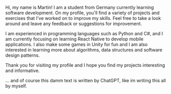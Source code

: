 Hi, my name is Martin! I am a student from Germany currently learning software development. On my profile, you'll find a variety of projects and exercises that I've worked on to improve my skills. Feel free to take a look around and leave any feedback or suggestions for improvement.

I am experienced in programming languages such as Python and C#, and I am currently focusing on learning React Native to develop mobile applications. I also make some games in Unity for fun and I am also interested in learning more about algorithms, data structures and software design patterns.

Thank you for visiting my profile and I hope you find my projects interesting and informative.

... and of course this damm text is written by ChatGPT, like im writing this all by myself.
